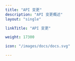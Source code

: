 ```yaml
---
title: "API 变更"
description: "API 变更概述"
layout: "single"

linkTitle: "API 变更"

weight: 17300

icon: "/images/docs/docs.svg"

---
```

